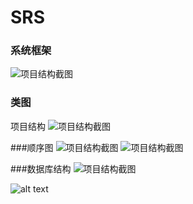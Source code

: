 ﻿# SRS

### 系统框架

![项目结构截图](Image/框架.png)


### 类图
项目结构
![项目结构截图](Image/类图.png)

###顺序图
![项目结构截图](Image/选课顺序图.png)
![项目结构截图](Image/修改选课顺序图.png)

###数据库结构
![项目结构截图](Image/db.png)


![alt text](image/er.png)
